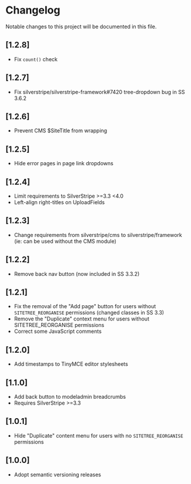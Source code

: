 # Changelog

Notable changes to this project will be documented in this file.

## [1.2.8]

- Fix `count()` check

## [1.2.7]

- Fix silverstripe/silverstripe-framework#7420 tree-dropdown bug in SS 3.6.2


## [1.2.6]

-  Prevent CMS $SiteTitle from wrapping


## [1.2.5]

- Hide error pages in page link dropdowns


## [1.2.4]

- Limit requirements to SilverStripe >=3.3 <4.0
- Left-align right-titles on UploadFields


## [1.2.3]

- Change requirements from silverstripe/cms to silverstripe/framework (ie: can be used without the CMS module)


## [1.2.2]

- Remove back nav button (now included in SS 3.3.2)


## [1.2.1]

- Fix the removal of the "Add page" button for users without `SITETREE_REORGANISE` permissions (changed classes in SS 3.3)
- Remove the "Duplicate" context menu for users without SITETREE_REORGANISE permissions
- Correct some JavaScript comments


## [1.2.0]

- Add timestamps to TinyMCE editor stylesheets


## [1.1.0]

- Add back button to modeladmin breadcrumbs
- Requires SilverStripe >=3.3


## [1.0.1]

- Hide "Duplicate" content menu for users with no `SITETREE_REORGANISE` permissions


## [1.0.0]

- Adopt semantic versioning releases
